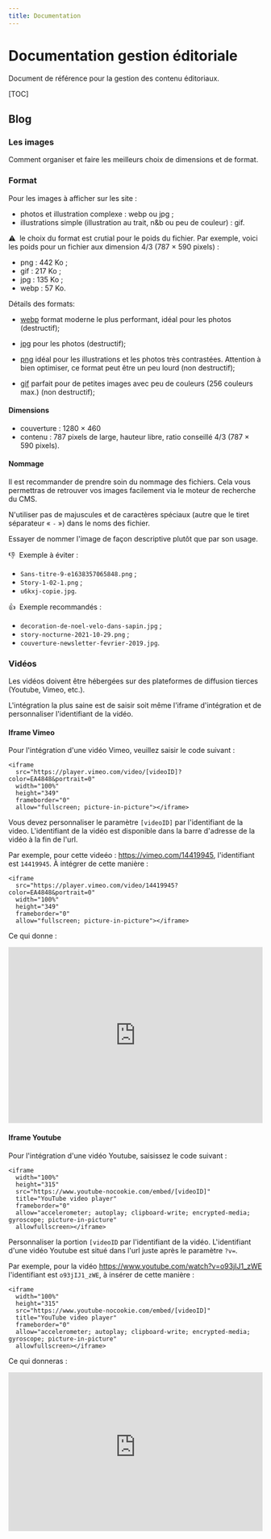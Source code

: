 ```yaml
---
title: Documentation
---
```


# Documentation gestion éditoriale


Document de référence pour la gestion des contenu éditoriaux.

[TOC]

## Blog

### Les images

Comment organiser et faire les meilleurs choix de dimensions et de format.

### Format

Pour les images à afficher sur les site : 
- photos et illustration complexe : webp ou jpg ;
- illustrations simple (illustration au trait, n&b ou peu de couleur) : gif.

⚠️  le choix du format est crutial pour le poids du fichier. Par exemple, voici les poids pour un fichier aux dimension 4/3 (787 × 590 pixels) : 
- png : 442 Ko ;
- gif : 217 Ko ;
- jpg : 135 Ko ;
- webp : 57 Ko.

Détails des formats: 

 - [webp](https://fr.wikipedia.org/wiki/WebP) format moderne le plus performant, idéal pour les photos (destructif);
 - [jpg](https://fr.wikipedia.org/wiki/JPEG) pour les photos (destructif);
 - [png](https://fr.wikipedia.org/wiki/Portable_Network_Graphics) idéal pour les illustrations et les photos très contrastées. Attention à bien optimiser, ce format peut être un peu lourd (non destructif);

 - [gif](https://fr.wikipedia.org/wiki/Graphics_Interchange_Format) parfait pour de petites images avec peu de couleurs (256 couleurs max.) (non destructif);

#### Dimensions

- couverture :  1280 × 460
- contenu : 787 pixels de large, hauteur libre, ratio conseillé 4/3 (787 × 590 pixels).

#### Nommage

Il est recommander de prendre soin du nommage des fichiers. Cela vous permettras de retrouver vos images facilement via le moteur de recherche du CMS.

N'utiliser pas de majuscules et de caractères spéciaux (autre que le tiret séparateur « `-` ») dans le noms des fichier.

Essayer de nommer l'image de façon descriptive plutôt que par son usage.

👎  Exemple à éviter :
- `Sans-titre-9-e1638357065848.png` ;
- `Story-1-02-1.png` ;
- `u6kxj-copie.jpg`.

👍  Exemple recommandés :
- `decoration-de-noel-velo-dans-sapin.jpg` ;
- `story-nocturne-2021-10-29.png` ;
- `couverture-newsletter-fevrier-2019.jpg`.

### Vidéos

Les vidéos doivent être hébergées sur des plateformes de diffusion tierces (Youtube, Vimeo, etc.). 

L'intégration la plus saine est de saisir soit même l'iframe d'intégration et de personnaliser l'identifiant de la vidéo.

#### Iframe Vimeo

Pour l'intégration d'une vidéo Vimeo, veuillez saisir le code suivant : 

~~~
<iframe
  src="https://player.vimeo.com/video/[videoID]?color=EA4848&portrait=0"
  width="100%"
  height="349"
  frameborder="0"
  allow="fullscreen; picture-in-picture"></iframe>
~~~

Vous devez personnaliser le paramètre `[videoID]` par l'identifiant de la video. L'identifiant de la vidéo est disponible dans la barre d'adresse de la vidéo à la fin de l'url.

Par exemple, pour cette videéo : <https://vimeo.com/14419945>, l'identifiant est `14419945`. À intégrer de cette manière : 

~~~
<iframe
  src="https://player.vimeo.com/video/14419945?color=EA4848&portrait=0"
  width="100%"
  height="349"
  frameborder="0"
  allow="fullscreen; picture-in-picture"></iframe>
~~~

Ce qui donne : 

<iframe src="https://player.vimeo.com/video/14419945?color=EA4848&portrait=0" width="100%" height="349" frameborder="0" allow="fullscreen; picture-in-picture"></iframe>


#### Iframe Youtube

Pour l'intégration d'une vidéo Youtube, saisissez le code suivant : 

~~~
<iframe
  width="100%"
  height="315"
  src="https://www.youtube-nocookie.com/embed/[videoID]"
  title="YouTube video player"
  frameborder="0"
  allow="accelerometer; autoplay; clipboard-write; encrypted-media; gyroscope; picture-in-picture"
  allowfullscreen></iframe>
~~~

Personnaliser la portion `[videoID` par l'identifiant de la vidéo. L'identifiant d'une vidéo Youtube est situé dans l'url juste après le paramètre `?v=`.

Par exemple, pour la vidéo <https://www.youtube.com/watch?v=o93jIJ1_zWE> l'identifiant est `o93jIJ1_zWE`, à insérer de cette manière : 

~~~
<iframe
  width="100%"
  height="315"
  src="https://www.youtube-nocookie.com/embed/[videoID]"
  title="YouTube video player"
  frameborder="0"
  allow="accelerometer; autoplay; clipboard-write; encrypted-media; gyroscope; picture-in-picture"
  allowfullscreen></iframe>
~~~~

Ce qui donneras : 

<iframe width="100%" height="315" src="https://www.youtube-nocookie.com/embed/o93jIJ1_zWE" title="YouTube video player" frameborder="0" allow="accelerometer; autoplay; clipboard-write; encrypted-media; gyroscope; picture-in-picture" allowfullscreen></iframe>

